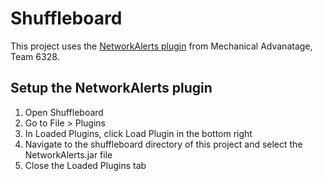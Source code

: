 # Shuffleboard

This project uses the [NetworkAlerts plugin](https://github.com/Mechanical-Advantage/NetworkAlerts) from Mechanical Advanatage, Team 6328.

## Setup the NetworkAlerts plugin

1. Open Shuffleboard
2. Go to File > Plugins
3. In Loaded Plugins, click Load Plugin in the bottom right
4. Navigate to the shuffleboard directory of this project and select the NetworkAlerts.jar file
5. Close the Loaded Plugins tab

